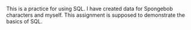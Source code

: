 This is a practice for using SQL. I have created data for Spongebob characters and myself. This assignment is supposed to demonstrate the basics of SQL.
